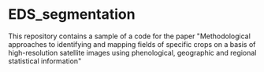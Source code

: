 # EDS_segmentation
This repository contains a sample of a code for the paper "Methodological approaches to identifying and mapping fields of specific crops on a basis of high-resolution satellite images using phenological, geographic and regional statistical information"
